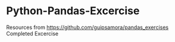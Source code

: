 # Python-Pandas-Excercise
Resources from https://github.com/guipsamora/pandas_exercises
Completed Excercise
